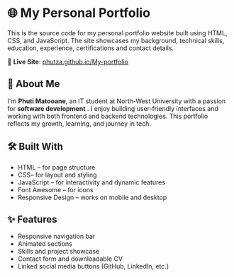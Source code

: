 # 🌐 My Personal Portfolio

This is the source code for my personal portfolio website built using HTML, CSS, and JavaScript. The site showcases my background, technical skills, education, experience, certifications and contact details.

🚀 **Live Site**: [phutza.github.io/My-portfolio](https://phutza.github.io/My-portfolio/)



## 🧠 About Me

I'm **Phuti Matooane**, an IT student at North-West University with a passion for **software development** . I enjoy building user-friendly interfaces and working with both frontend and backend technologies. This portfolio reflects my growth, learning, and journey in tech.



## 🛠️ Built With

- HTML – for page structure  
- CSS– for layout and styling  
- JavaScript – for interactivity and dynamic features  
- Font Awesome – for icons  
- Responsive Design – works on mobile and desktop  

## ✨ Features

- Responsive navigation bar  
- Animated sections  
- Skills and project showcase  
- Contact form and downloadable CV  
- Linked social media buttons (GitHub, LinkedIn, etc.)



